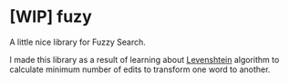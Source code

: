 # [WIP] fuzy

A little nice library for Fuzzy Search.

I made this library as a result of learning about [Levenshtein](https://en.wikipedia.org/wiki/Levenshtein_distance) algorithm to calculate minimum number of edits to transform one word to another.

